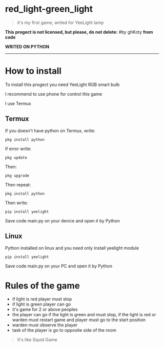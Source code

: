 # red_light-green_light
> it's my first game, writed for YeeLight lamp

 __This progect is not licensed, but please, do not delete:__
    #by ghKoty
 __from code__
 
 __WRITED ON PYTHON__
 ___
# How to install
To install this progect you need YeeLight RGB smart bulb

I recommend to use phone for control this game

I use Termux

Termux
---

  If you doesn't have python on Termux, write:

    pkg install python

  If error write:

    pkg update

  Then:

    pkg upgrade
    
  Then repeat:

    pkg install python

  Then write:

    pip install yeelight

Save code main.py on your device and open it by Python

Linux
---

Python installed on linux and you need only install yeelight module

    pip install yeelight

Save code main.py on your PC and open it by Python

# Rules of the game
 * if light is red player must stop
 * if light is green player can go
 * it's game for 2 or above peoples
 * the player can go if the light is green and must stop, if the light is red or warden must restart game and player must go to the start position
 * warden must observe the player
 * task of the player is go to opposite side of the room

> It's like Squid Game
